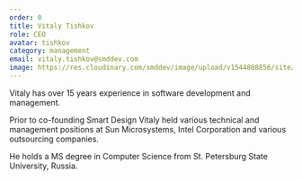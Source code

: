 ```yaml
---
order: 0
title: Vitaly Tishkov
role: CEO
avatar: tishkov
category: management
email: vitaly.tishkov@smddev.com
image: https://res.cloudinary.com/smddev/image/upload/v1544808856/site/member/tishkov.jpg
---
```

Vitaly has over 15 years experience in software development and management.

Prior to co-founding Smart Design Vitaly held various technical and management positions at Sun Microsystems, Intel Corporation and various outsourcing companies.

He holds a MS degree in Computer Science from St. Petersburg State University, Russia.
